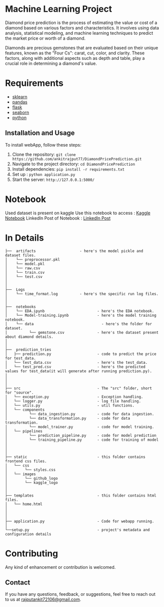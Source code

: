 # Machine Learning Project

Diamond price prediction is the process of estimating the value or cost of a diamond based on various factors and characteristics. It involves using data analysis, statistical modeling, and machine learning techniques to predict the market price or worth of a diamond.

Diamonds are precious gemstones that are evaluated based on their unique features, known as the "Four Cs": carat, cut, color, and clarity. These factors, along with additional aspects such as depth and table, play a crucial role in determining a diamond's value.

# Requirements
- [sklearn](https://scikit-learn.org/stable/)
- [pandas](https://www.w3schools.com/python/pandas/default.asp)
- [flask](https://flask.palletsprojects.com/en/2.3.x/)
- [seaborn](https://seaborn.pydata.org/)
- [python](https://www.python.org/)

## Installation and Usage

To install webApp, follow these steps:

1. Clone the repository: `git clone https://github.com/ankitrajput77/DiamondPricePrediction.git`
2. Navigate to the project directory: `cd DiamondPricePrediction`
3. Install dependencies: `pip install -r requirements.txt`
4. Set up : `python application.py`
5. Start the server: `http://127.0.0.1:5000/`

# Notebook
Used dataset is present on kaggle 
Use this notebook to access : [Kaggle Notebook](https://www.kaggle.com/code/ankitrajput77/eda-modeltrain-pipeline)
LinkedIn Post of Notebook : [LinkedIn Post](https://www.linkedin.com/feed/update/urn:li:activity:7081327130298527744?utm_source=share&utm_medium=member_desktop)

# In Details
```
├──  artifacts                    - here's the model pickle and dataset files.
│    └── preprocessor.pkl  
│    └── model.pkl
│    └── raw.csv
│    └── train.csv
│    └── test.csv
│
│
├──  Logs  
│    └── time_format.log          - here's the specific run log files.
│ 
│
├──  notebooks  
│    └── EDA.ipynb                        - here's the EDA notebook.
│    └── Model-training.ipynb             - here's the model training notebook.
│    └── data 		                        - here's the folder for dataset.
│          └── gemstone.csv               - here's the dataset present about diamond details.
│
│
├──  prediction_tries
│   ├── prediction.py                     - code to predict the price for test_data.
│   └── test_data.csv                     - here's the test_data.
│   └── test_pred.csv                     - here's the predicted values for test_data(it will generate after running prediction.py).
│
│
│
├── src                                   - The "src" folder, short for "source".
│   └── exception.py                      - Exception handling.
│   └── logger.py                         - log file handling.
│   └── utils.py                          - util functions.
│   └── components
│          └── data_ingestion.py          - code for data ingestion.
│          └── data_transformation.py     - code for data transformation.
│          └── model_trainer.py           - code for model training.
│   └── pipelines
│          └── prediction_pipeline.py     - code for model prediction 
│          └── training_pipeline.py       - code for training of model 
│
│
│
├── static                                - this folder contains frontend css files.
│   └── css
│        └── styles.css 
│   └── images
│        └── github_logo
│        └── kaggle_logo
│
│
├── templates                             - this folder contains html files.
│   └── home.html
│   
│ 
│ 
├── application.py                        - Code for webapp running.
│					
└──setup.py                               - project's metadata and configuration details
```

# Contributing
Any kind of enhancement or contribution is welcomed.

## Contact
If you have any questions, feedback, or suggestions, feel free to reach out to us at [rajputankit72106@gmail.com](mailto:rajputankit72106@gmail.com).
